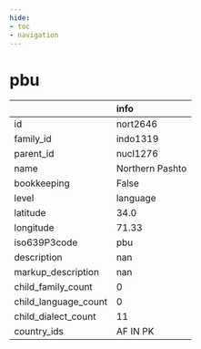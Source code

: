 ```yaml
---
hide:
- toc
- navigation
---
```

# pbu
|                      | info            |
|:---------------------|:----------------|
| id                   | nort2646        |
| family_id            | indo1319        |
| parent_id            | nucl1276        |
| name                 | Northern Pashto |
| bookkeeping          | False           |
| level                | language        |
| latitude             | 34.0            |
| longitude            | 71.33           |
| iso639P3code         | pbu             |
| description          | nan             |
| markup_description   | nan             |
| child_family_count   | 0               |
| child_language_count | 0               |
| child_dialect_count  | 11              |
| country_ids          | AF IN PK        |